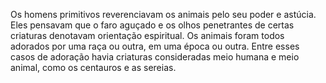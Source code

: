 ﻿Os homens  primitivos reverenciavam os animais pelo seu poder e astúcia. Eles pensavam que o faro aguçado e os olhos penetrantes de certas criaturas denotavam orientação espiritual. Os animais foram todos adorados por uma raça ou outra, em uma época ou outra. Entre esses casos de adoração havia criaturas consideradas meio humana e meio animal, como os centauros e as sereias.